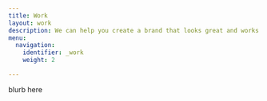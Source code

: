 ```yaml
---
title: Work
layout: work
description: We can help you create a brand that looks great and works well.
menu:
  navigation:
    identifier: _work
    weight: 2

---
```

blurb here